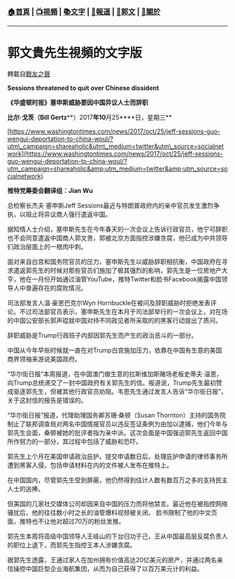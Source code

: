 ###  [:house:首頁](https://github.com/ourhimalayas/home) | [:tv:視頻](https://github.com/ourhimalayas/videos) | [:books:文字](https://github.com/ourhimalayas/txt) | [:newspaper:報道](https://github.com/ourhimalayas/news) | [:eagle:郭文](https://github.com/ourhimalayas/guomedia) | [:pray:關於](https://github.com/ourhimalayas/home/tree/master/about)
---
# 郭文貴先生視頻的文字版
轉載自[戰友之聲](http://littleantvoice.blogspot.com)

**Sessions threatened to quit over Chinese dissident**

**《华盛顿时报》塞申斯威胁要因中国异议人士而辞职**



**比尔·戈茨（Bill Gertz****）2017****年10****月25****日，星期三**



[https://www.washingtontimes.com/news/2017/oct/25/jeff-sessions-guo-wengui-deportation-to-china-woul/?utm\_campaign=shareaholic&utm\_medium=twitter&utm\_source=socialnetwork](https://www.washingtontimes.com/news/2017/oct/25/jeff-sessions-guo-wengui-deportation-to-china-woul/?utm_campaign=shareaholic&amp;utm_medium=twitter&amp;utm_source=socialnetwork)



**推特党筹委会翻译组：Jian Wu**



总检察长杰夫·塞申斯Jeff Sessions最近与特朗普政府内的亲中官员发生激烈争执，以阻止将异议商人强行遣返中国。



据知情人士介绍，塞申斯先生在今年春天的一次会议上告诉行政官员，他宁可辞职也不会同意遣返中国商人郭文贵，郭被北京方面指控涉嫌贪腐，他已成为中共领导们政治层面上的一根肉中刺。



面对来自白宫和国务院官员的压力，塞申斯先生以威胁辞职相抗衡，中国政府在寻求遣返郭先生的时候对那些官员们施加了极其强烈的影响，郭先生是一位房地产大亨，他在一月份开始通过油管YouTube，推特Twitter和脸书Facebook揭露中国领导人中普遍存在的腐败情况。



司法部发言人温·豪恩巴克尔Wyn Hornbuckle在被问及辞职威胁时拒绝发表评论。不过司法部官员表示，塞申斯先生在本月于司法部举行的一次会议上，对在场的中国公安部长郭声琨就中国对持不同政见者所采取的的黑客行动提出了质问。



辞职威胁是Trump行政班子内部因郭先生而产生的政治恶斗的一部分。



中国从今年早些时候就一直在对Trump白宫施加压力，依靠在中国有生意的美国商界领袖来游说美国政府。



“华尔街日报”本周报道，在中国澳门做生意的拉斯维加斯赌场老板史蒂夫·温恩，向Trump总统递交了一封中国政府有关郭先生的信。报道说，Trump先生最初赞成驱逐郭先生，但被其他行政官员劝阻。韦恩先生通过发言人告诉“华尔街日报”，关于这封信的报告是错误的。



“华尔街日报”报道，代理助理国务卿苏珊·桑顿（Susan Thornton）主持的国务院制止了联邦调查局对两名中国情报官员以违反签证条例为由加以逮捕，他们今年与郭先生会面，桑顿被她的批评者指为亲中派。这次会面是中国强迫郭先生返回中国所作努力的一部分，其过程中包括了威胁和恐吓。



郭先生上个月在美国申请政治庇护。提交申请数日后，处理庇护申请的律师事务所遭到黑客入侵，包括申请材料在内的文件被人发布在推特上。



在中国国内，尽管郭先生受到屏蔽，他仍然得到估计人数有数百万之多的支持民主人士的追捧。



但美国的几家社交媒体公司却因来自中国的压力而将他禁言。最近他在被指控网络骚扰后，他的往往数小时之长的油管爆料视频被关闭。 脸书限制了他的中文页面，推特也不让他对超过70万的粉丝发推。



郭先生本周将高级中国领导人王岐山的下台归功于己，王从中国最高层反腐负责人的职位上退下，而郭先生指控王本人涉嫌贪腐。



据郭先生透露，王通过家人在加州拥有价值高达20亿美元的房产，并通过两名亲信操控中国巨型企业海航集团，从而为自己获得了以百万美元计的利益。
<u></u><sub></sub><sup></sup><strike></strike>